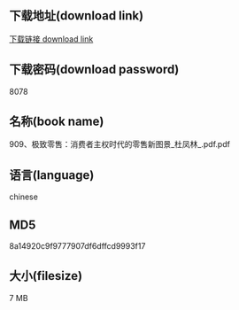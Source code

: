 ## 下载地址(download link)
[下载链接 download link](https://voluble-croquembouche-d321dc.netlify.app/?s=909%E3%80%81%E6%9E%81%E8%87%B4%E9%9B%B6%E5%94%AE%EF%BC%9A%E6%B6%88%E8%B4%B9%E8%80%85%E4%B8%BB%E6%9D%83%E6%97%B6%E4%BB%A3%E7%9A%84%E9%9B%B6%E5%94%AE%E6%96%B0%E5%9B%BE%E6%99%AF_%E6%9D%9C%E5%87%A4%E6%9E%97_.pdf)

## 下载密码(download password)
8078

## 名称(book name)
909、极致零售：消费者主权时代的零售新图景_杜凤林_.pdf.pdf

## 语言(language)
chinese

## MD5
8a14920c9f9777907df6dffcd9993f17

## 大小(filesize)
7 MB
